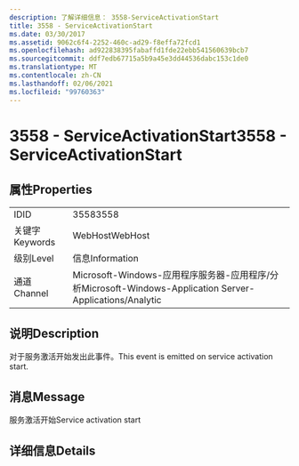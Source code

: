 ```yaml
---
description: 了解详细信息： 3558-ServiceActivationStart
title: 3558 - ServiceActivationStart
ms.date: 03/30/2017
ms.assetid: 9062c6f4-2252-460c-ad29-f8effa72fcd1
ms.openlocfilehash: ad922838395fabaffd1fde22ebb541560639bcb7
ms.sourcegitcommit: ddf7edb67715a5b9a45e3dd44536dabc153c1de0
ms.translationtype: MT
ms.contentlocale: zh-CN
ms.lasthandoff: 02/06/2021
ms.locfileid: "99760363"
---
```

# <a name="3558---serviceactivationstart"></a><span data-ttu-id="edbf1-103">3558 - ServiceActivationStart</span><span class="sxs-lookup"><span data-stu-id="edbf1-103">3558 - ServiceActivationStart</span></span>

## <a name="properties"></a><span data-ttu-id="edbf1-104">属性</span><span class="sxs-lookup"><span data-stu-id="edbf1-104">Properties</span></span>  
  
|||  
|-|-|  
|<span data-ttu-id="edbf1-105">ID</span><span class="sxs-lookup"><span data-stu-id="edbf1-105">ID</span></span>|<span data-ttu-id="edbf1-106">3558</span><span class="sxs-lookup"><span data-stu-id="edbf1-106">3558</span></span>|  
|<span data-ttu-id="edbf1-107">关键字</span><span class="sxs-lookup"><span data-stu-id="edbf1-107">Keywords</span></span>|<span data-ttu-id="edbf1-108">WebHost</span><span class="sxs-lookup"><span data-stu-id="edbf1-108">WebHost</span></span>|  
|<span data-ttu-id="edbf1-109">级别</span><span class="sxs-lookup"><span data-stu-id="edbf1-109">Level</span></span>|<span data-ttu-id="edbf1-110">信息</span><span class="sxs-lookup"><span data-stu-id="edbf1-110">Information</span></span>|  
|<span data-ttu-id="edbf1-111">通道</span><span class="sxs-lookup"><span data-stu-id="edbf1-111">Channel</span></span>|<span data-ttu-id="edbf1-112">Microsoft-Windows-应用程序服务器-应用程序/分析</span><span class="sxs-lookup"><span data-stu-id="edbf1-112">Microsoft-Windows-Application Server-Applications/Analytic</span></span>|  
  
## <a name="description"></a><span data-ttu-id="edbf1-113">说明</span><span class="sxs-lookup"><span data-stu-id="edbf1-113">Description</span></span>  

 <span data-ttu-id="edbf1-114">对于服务激活开始发出此事件。</span><span class="sxs-lookup"><span data-stu-id="edbf1-114">This event is emitted on service activation start.</span></span>  
  
## <a name="message"></a><span data-ttu-id="edbf1-115">消息</span><span class="sxs-lookup"><span data-stu-id="edbf1-115">Message</span></span>  

 <span data-ttu-id="edbf1-116">服务激活开始</span><span class="sxs-lookup"><span data-stu-id="edbf1-116">Service activation start</span></span>  
  
## <a name="details"></a><span data-ttu-id="edbf1-117">详细信息</span><span class="sxs-lookup"><span data-stu-id="edbf1-117">Details</span></span>
